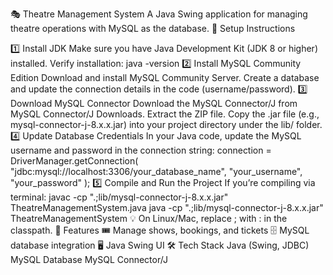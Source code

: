 🎭 Theatre Management System
A Java Swing application for managing theatre operations with MySQL as the database.
🚀 Setup Instructions

1️⃣ Install JDK
Make sure you have Java Development Kit (JDK 8 or higher) installed.
Verify installation:
java -version
2️⃣ Install MySQL Community Edition
Download and install MySQL Community Server.
Create a database and update the connection details in the code (username/password).
3️⃣ Download MySQL Connector
Download the MySQL Connector/J from MySQL Connector/J Downloads.
Extract the ZIP file.
Copy the .jar file (e.g., mysql-connector-j-8.x.x.jar) into your project directory under the lib/ folder.
4️⃣ Update Database Credentials
In your Java code, update the MySQL username and password in the connection string:
connection = DriverManager.getConnection(
    "jdbc:mysql://localhost:3306/your_database_name",
    "your_username",
    "your_password"
);
5️⃣ Compile and Run the Project
If you’re compiling via terminal:
javac -cp ".;lib/mysql-connector-j-8.x.x.jar" TheatreManagementSystem.java
java -cp ".;lib/mysql-connector-j-8.x.x.jar" TheatreManagementSystem
💡 On Linux/Mac, replace ; with : in the classpath.
📌 Features
🎟 Manage shows, bookings, and tickets
🗄 MySQL database integration
🖥 Java Swing UI
🛠 Tech Stack
Java (Swing, JDBC)
MySQL Database
MySQL Connector/J
